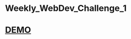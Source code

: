 # Weekly_WebDev_Challenge_1
# <a href="https://krzysiek3d.github.io/Weekly_WebDev_Challenge_1/">DEMO</a>
